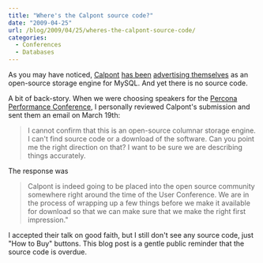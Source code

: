 ```yaml
---
title: "Where's the Calpont source code?"
date: "2009-04-25"
url: /blog/2009/04/25/wheres-the-calpont-source-code/
categories:
  - Conferences
  - Databases
---
```

As you may have noticed, [Calpont][1] [has been][2] [advertising themselves][3] as an open-source storage engine for MySQL. And yet there is no source code.

A bit of back-story. When we were choosing speakers for the [Percona Performance Conference][4], I personally reviewed Calpont's submission and sent them an email on March 19th:

> I cannot confirm that this is an open-source columnar storage engine. I can't find source code or a download of the software. Can you point me the right direction on that? I want to be sure we are describing things accurately.

The response was

> Calpont is indeed going to be placed into the open source community somewhere right around the time of the User Conference. We are in the process of wrapping up a few things before we make it available for download so that we can make sure that we make the right first impression."

I accepted their talk on good faith, but I still don't see any source code, just "How to Buy" buttons. This blog post is a gentle public reminder that the source code is overdue.

 [1]: http://www.calpont.com/
 [2]: http://www.mysqlconf.com/mysql2009/public/schedule/detail/8997
 [3]: http://conferences.percona.com/percona-performance-conference-2009/schedule.html
 [4]: http://conferences.percona.com/
